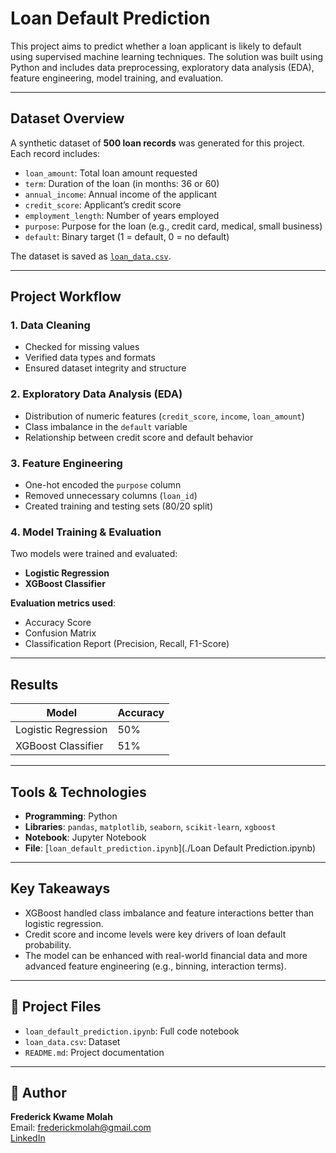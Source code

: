 # Loan Default Prediction

This project aims to predict whether a loan applicant is likely to default using supervised machine learning techniques. The solution was built using Python and includes data preprocessing, exploratory data analysis (EDA), feature engineering, model training, and evaluation.

---

## Dataset Overview

A synthetic dataset of **500 loan records** was generated for this project. Each record includes:

- `loan_amount`: Total loan amount requested
- `term`: Duration of the loan (in months: 36 or 60)
- `annual_income`: Annual income of the applicant
- `credit_score`: Applicant’s credit score
- `employment_length`: Number of years employed
- `purpose`: Purpose for the loan (e.g., credit card, medical, small business)
- `default`: Binary target (1 = default, 0 = no default)

The dataset is saved as [`loan_data.csv`](./loan_data.csv).

---

## Project Workflow

### 1. Data Cleaning
- Checked for missing values
- Verified data types and formats
- Ensured dataset integrity and structure

### 2. Exploratory Data Analysis (EDA)
- Distribution of numeric features (`credit_score`, `income`, `loan_amount`)
- Class imbalance in the `default` variable
- Relationship between credit score and default behavior

### 3. Feature Engineering
- One-hot encoded the `purpose` column
- Removed unnecessary columns (`loan_id`)
- Created training and testing sets (80/20 split)

### 4. Model Training & Evaluation
Two models were trained and evaluated:
- **Logistic Regression**
- **XGBoost Classifier**

**Evaluation metrics used**:
- Accuracy Score
- Confusion Matrix
- Classification Report (Precision, Recall, F1-Score)

---

## Results

| Model               | Accuracy |
|--------------------|----------|
| Logistic Regression| 50%     |
| XGBoost Classifier | 51%   |

---

## Tools & Technologies

- **Programming**: Python
- **Libraries**: `pandas`, `matplotlib`, `seaborn`, `scikit-learn`, `xgboost`
- **Notebook**: Jupyter Notebook
- **File**: [`loan_default_prediction.ipynb`](./Loan Default Prediction.ipynb)

---

## Key Takeaways

- XGBoost handled class imbalance and feature interactions better than logistic regression.
- Credit score and income levels were key drivers of loan default probability.
- The model can be enhanced with real-world financial data and more advanced feature engineering (e.g., binning, interaction terms).

---

## 📁 Project Files

- `loan_default_prediction.ipynb`: Full code notebook
- `loan_data.csv`: Dataset
- `README.md`: Project documentation

---

## 📌 Author

**Frederick Kwame Molah**  
Email: frederickmolah@gmail.com  
[LinkedIn](https://www.linkedin.com/in/frederick-molah-b36a64159/)
